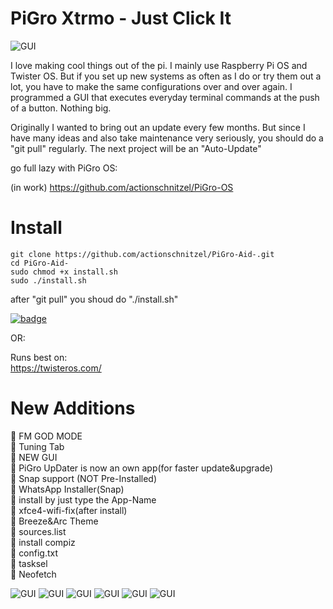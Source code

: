 
# PiGro Xtrmo - Just Click It
![GUI](https://github.com/actionschnitzel/tingsandstuff/blob/main/header%20X.png)

I love making cool things out of the pi. I mainly use Raspberry Pi OS and Twister OS. But if you set up new systems as often as I do or try them out a lot, you have to make the same configurations over and over again. I programmed a GUI that executes everyday terminal commands at the push of a button. Nothing big.    

Originally I wanted to bring out an update every few months. But since I have many ideas and also take maintenance very seriously, you should do a "git pull" regularly. The next project will be an "Auto-Update"
    
go full lazy with PiGro OS:    

(in work)
https://github.com/actionschnitzel/PiGro-OS



# Install

```
git clone https://github.com/actionschnitzel/PiGro-Aid-.git
cd PiGro-Aid-
sudo chmod +x install.sh
sudo ./install.sh
```    
after "git pull" you shoud do "./install.sh"    
    
[![badge](https://github.com/Botspot/pi-apps/blob/master/icons/badge.png?raw=true)](https://github.com/Botspot/pi-apps)  

OR:


Runs best on:    
https://twisteros.com/

# New Additions
:metal: FM GOD MODE    
:metal: Tuning Tab    
:metal: NEW GUI     
:metal: PiGro UpDater is now an own app(for faster update&upgrade)    
:metal: Snap support (NOT Pre-Installed)    
:metal: WhatsApp Installer(Snap)    
:metal: install by just type the App-Name    
:metal: xfce4-wifi-fix(after install)    
:metal: Breeze&Arc Theme    
:metal: sources.list    
:metal: install compiz    
:metal: config.txt    
:metal: tasksel    
:metal: Neofetch    


![GUI](https://github.com/actionschnitzel/tingsandstuff/blob/main/1.png)
![GUI](https://github.com/actionschnitzel/tingsandstuff/blob/main/2.png)
![GUI](https://github.com/actionschnitzel/tingsandstuff/blob/main/3.png)
![GUI](https://github.com/actionschnitzel/tingsandstuff/blob/main/4.png)
![GUI](https://github.com/actionschnitzel/tingsandstuff/blob/main/5.png)
![GUI](https://github.com/actionschnitzel/tingsandstuff/blob/main/pigromeme.png)





